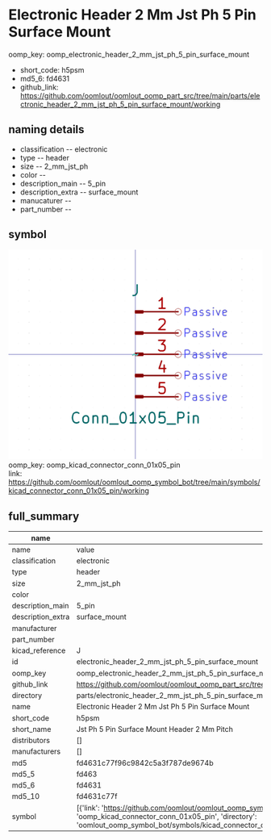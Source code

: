 # Electronic Header 2 Mm Jst Ph 5 Pin Surface Mount
oomp_key: oomp_electronic_header_2_mm_jst_ph_5_pin_surface_mount 

  
* short_code: h5psm
* md5_6: fd4631  
* github_link: https://github.com/oomlout/oomlout_oomp_part_src/tree/main/parts/electronic_header_2_mm_jst_ph_5_pin_surface_mount/working  
## naming details
* classification -- electronic
* type -- header
* size -- 2_mm_jst_ph
* color -- 
* description_main -- 5_pin
* description_extra -- surface_mount
* manucaturer -- 
* part_number -- 



## symbol

![](symbol/0/working/working_600.png)  
oomp_key: oomp_kicad_connector_conn_01x05_pin  
link: https://github.com/oomlout/oomlout_oomp_symbol_bot/tree/main/symbols/kicad_connector_conn_01x05_pin/working  


## full_summary
| name | value | 
| --- | --- | 
| name | value | 
| classification | electronic | 
| type | header | 
| size | 2_mm_jst_ph | 
| color |  | 
| description_main | 5_pin | 
| description_extra | surface_mount | 
| manufacturer |  | 
| part_number |  | 
| kicad_reference | J | 
| id | electronic_header_2_mm_jst_ph_5_pin_surface_mount | 
| oomp_key | oomp_electronic_header_2_mm_jst_ph_5_pin_surface_mount | 
| github_link | https://github.com/oomlout/oomlout_oomp_part_src/tree/main/parts/electronic_header_2_mm_jst_ph_5_pin_surface_mount/working | 
| directory | parts/electronic_header_2_mm_jst_ph_5_pin_surface_mount | 
| name | Electronic Header 2 Mm Jst Ph 5 Pin Surface Mount | 
| short_code | h5psm | 
| short_name | Jst Ph 5 Pin Surface Mount Header 2 Mm Pitch | 
| distributors | [] | 
| manufacturers | [] | 
| md5 | fd4631c77f96c9842c5a3f787de9674b | 
| md5_5 | fd463 | 
| md5_6 | fd4631 | 
| md5_10 | fd4631c77f | 
| symbol | [{'link': 'https://github.com/oomlout/oomlout_oomp_symbol_bot/tree/main/symbols/kicad_connector_conn_01x05_pin', 'oomp_key': 'oomp_kicad_connector_conn_01x05_pin', 'directory': 'oomlout_oomp_symbol_bot/symbols/kicad_connector_conn_01x05_pin//working/working.kicad_sym'}] | 
